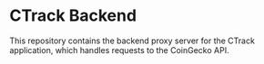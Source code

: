 # CTrack Backend

This repository contains the backend proxy server for the CTrack application, which handles requests to the CoinGecko API.
